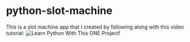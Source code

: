 # python-slot-machine
This is a slot machine app that I created by following along with this video tutorial: ![Learn Python With This ONE Project!](https://www.youtube.com/watch?v=th4OBktqK1I&t=130s)

